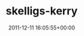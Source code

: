 ---
title:		"skelligs-kerry"
type:		"photos"
mediatype:		"upload"
location:		"TBC"
date:		"2011-12-11 16:05:55+00:00"
album:		"landscapes"
filename:		"skelligs-kerry.md"
series:		""
cl_public_id:		"landscapes/skelligs-kerry"
cl_version:		1497004744
format:		"tiff"
bytes:		3300492
width:		2560
height:		1440
colours:
- "#CAC9C9"
- "#424242"
- "#898989"
- "#C9C9C8"
exposure_mode:		"Auto"
program:		"Aperture-priority AE"
aperture:		"5.0"
focal_length:		"34.0 mm"
iso:		"100"
shutter_speed:		"1/1600"
metering:		"Spot"
flash:		"Off, Did not fire"
white_balance:		"Custom"
colour_temp:		"5950"
has_crop:		"true"
orientation:		"Horizontal (normal)"
camera_model:		"NIKON D7000"
lens_info:		"18-200mm f/3.5-5.6"
artist:		"Matt Finucane"
x_resolution:		"300"
y_resolution:		"300"
---